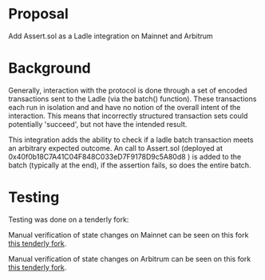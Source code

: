 # Proposal
Add Assert.sol as a Ladle integration on Mainnet and Arbitrum

# Background

Generally, interaction with the protocol is done through a set of encoded transactions sent to the Ladle (via the batch() function). These transactions each run in isolation and and have no notion of the overall intent of the interaction. This means that incorrectly structured transaction sets could potentially 'succeed', but not have the intended result.    

This integration adds the ability to check if a ladle batch transaction meets an arbitrary expected outcome. An call to Assert.sol (deployed at  0x40f0b18C7A41C04F848C033eD7F9178D9c5A80d8 ) is added to the batch (typically at the end), if the assertion fails, so does the entire batch.

# Testing

Testing was done on a tenderly fork:

Manual verification of state changes on Mainnet can be seen on this fork [this tenderly fork]( https://dashboard.tenderly.co/Yield/v2/fork/b6952bd3-a288-48c5-bf5c-7ed00a2a88ea).

Manual verification of state changes on Arbitrum can be seen on this fork [this tenderly fork](https://dashboard.tenderly.co/Yield/v2/fork/2c063048-b86a-4b52-95e1-77857426f54a
).

